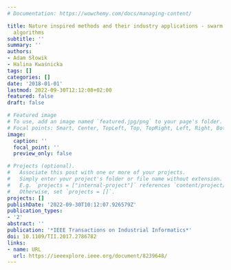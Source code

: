 ```yaml
---
# Documentation: https://wowchemy.com/docs/managing-content/

title: Nature inspired methods and their industry applications - swarm intelligence
  algorithms
subtitle: ''
summary: ''
authors:
- Adam Słowik
- Halina Kwaśnicka
tags: []
categories: []
date: '2018-01-01'
lastmod: 2022-09-30T12:12:08+02:00
featured: false
draft: false

# Featured image
# To use, add an image named `featured.jpg/png` to your page's folder.
# Focal points: Smart, Center, TopLeft, Top, TopRight, Left, Right, BottomLeft, Bottom, BottomRight.
image:
  caption: ''
  focal_point: ''
  preview_only: false

# Projects (optional).
#   Associate this post with one or more of your projects.
#   Simply enter your project's folder or file name without extension.
#   E.g. `projects = ["internal-project"]` references `content/project/deep-learning/index.md`.
#   Otherwise, set `projects = []`.
projects: []
publishDate: '2022-09-30T10:12:07.926579Z'
publication_types:
- '2'
abstract: ''
publication: '*IEEE Transactions on Industrial Informatics*'
doi: 10.1109/TII.2017.2786782
links:
- name: URL
  url: https://ieeexplore.ieee.org/document/8239648/
---
```

